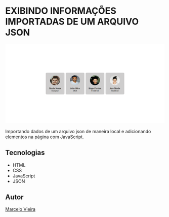 # EXIBINDO INFORMAÇÕES IMPORTADAS DE UM ARQUIVO JSON

![](./img/preview.PNG)

Importando dados de um arquivo json de maneira local e adicionando elementos na página com JavaScript.

## Tecnologias
* HTML
* CSS
* JavaScript
* JSON

## Autor
[Marcelo Vieira](<https://www.linkedin.com/in/marcelovieirasilva/>)
